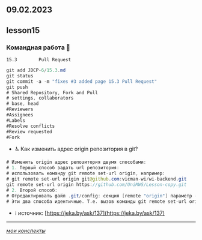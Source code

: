 09.02.2023
---
## lesson15

### Командная работа	👬 

	15.3		Pull Request

```java
git add JDCP-6/15.3.md
git status
git commit -a -m "fixes #3 added page 15.3 Pull Request"
git push 
# Shared Repository, Fork and Pull
# settings, collaborators 
# base, head
#Reviewers
#Assignees
#Labels
#Resolve conflicts
#Review requested
#Fork
```
+	♿ 	Как изменить адрес origin репозитория в git?

```java
# Изменить origin адрес репозитория двумя способами:
# 1. Первый способ задать url репозитория:
# использовать команду git remote set-url origin, например:
# git remote set-url origin git@github.com:vicman-wi/wi-backend.git
git remote set-url origin https://github.com/UniMWS/Lesson-copy.git
# 2. Второй способ:
# Отредактировать файл .git/config: секция [remote "origin"] параметр - url. 
# Эти два способа идентичные. Т.е. вызов команды git remote set-url origin заменит содержимое git конфига.
```
+	ℹ️ источник: [https://jeka.by/ask/137](https://jeka.by/ask/137)
---
[*мои конспекты*](./README.md)
